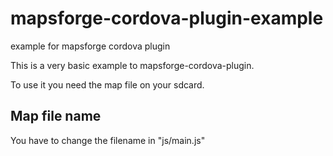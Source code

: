 mapsforge-cordova-plugin-example
================================

example for mapsforge cordova plugin

This is a very basic example to mapsforge-cordova-plugin.

To use it you need the map file on your sdcard. 

Map file name
-------------------
You have to change the filename in "js/main.js"


